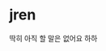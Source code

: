 # jren
<!DOCTYPE html>
<html>
<head>
	<title>쩨렌 일단 뭐할지 생각</title>
</head>
<body>
딱히 아직 할 말은 없어요 하하 
</body>
</html>
